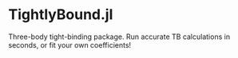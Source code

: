 # TightlyBound.jl
Three-body tight-binding package. Run accurate TB calculations in seconds, or fit your own coefficients!
